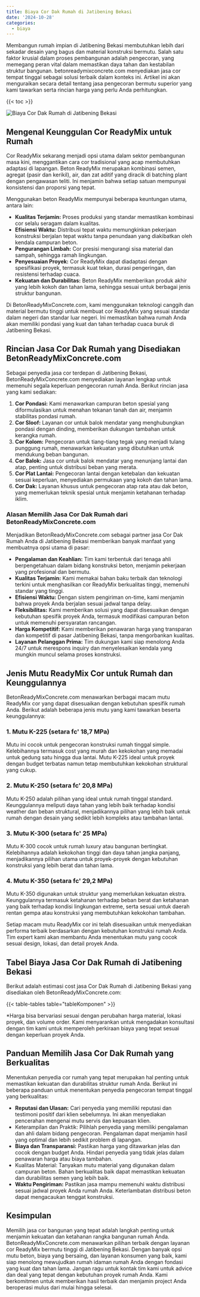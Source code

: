 ```yaml
---
title: Biaya Cor Dak Rumah di Jatibening Bekasi
date: '2024-10-28'
categories:
  - biaya
---
```


Membangun rumah impian di Jatibening Bekasi membutuhkan lebih dari sekadar desain yang bagus dan material konstruksi bermutu. Salah satu faktor krusial dalam proses pembangunan adalah pengecoran, yang memegang peran vital dalam memastikan daya tahan dan kestabilan struktur bangunan. betonreadymixconcrete.com menyediakan jasa cor tempat tinggal sebagai solusi terbaik dalam konteks ini. Artikel ini akan menguraikan secara detail tentang jasa pengecoran bermutu superior yang kami tawarkan serta rincian harga yang perlu Anda perhitungkan.

{{< toc >}}

![Biaya Cor Dak Rumah di Jatibening Bekasi](https://betoncor8.github.io/cor/harga-beton-readymix-concrete%20(32).png)

## Mengenal Keunggulan Cor ReadyMix untuk Rumah

Cor ReadyMix sekarang menjadi opsi utama dalam sektor pembangunan masa kini, menggantikan cara cor tradisional yang acap membutuhkan adaptasi di lapangan. Beton ReadyMix merupakan kombinasi semen, agregat (pasir dan kerikil), air, dan zat aditif yang diracik di batching plant dengan pengawasan teliti. Ini menjamin bahwa setiap satuan mempunyai konsistensi dan proporsi yang tepat.

Menggunakan beton ReadyMix mempunyai beberapa keuntungan utama, antara lain:

- **Kualitas Terjamin:** Proses produksi yang standar memastikan kombinasi cor selalu seragam dalam kualitas.
- **Efisiensi Waktu:** Distribusi tepat waktu memungkinkan pekerjaan konstruksi berjalan tepat waktu tanpa penundaan yang diakibatkan oleh kendala campuran beton.
- **Pengurangan Limbah:** Cor presisi mengurangi sisa material dan sampah, sehingga ramah lingkungan.
- **Penyesuaian Proyek:** Cor ReadyMix dapat diadaptasi dengan spesifikasi proyek, termasuk kuat tekan, durasi pengeringan, dan resistensi terhadap cuaca.
- **Kekuatan dan Durabilitas:** Beton ReadyMix memberikan produk akhir yang lebih kokoh dan tahan lama, sehingga sesuai untuk berbagai jenis struktur bangunan.

Di BetonReadyMixConcrete.com, kami menggunakan teknologi canggih dan material bermutu tinggi untuk membuat cor ReadyMix yang sesuai standar dalam negeri dan standar luar negeri. Ini memastikan bahwa rumah Anda akan memiliki pondasi yang kuat dan tahan terhadap cuaca buruk di Jatibening Bekasi.

## Rincian Jasa Cor Dak Rumah yang Disediakan BetonReadyMixConcrete.com

Sebagai penyedia jasa cor terdepan di Jatibening Bekasi, BetonReadyMixConcrete.com menyediakan layanan lengkap untuk memenuhi segala keperluan pengecoran rumah Anda. Berikut rincian jasa yang kami sediakan:

1. **Cor Pondasi:** Kami menawarkan campuran beton spesial yang diformulasikan untuk menahan tekanan tanah dan air, menjamin stabilitas pondasi rumah.
2. **Cor Sloof:** Layanan cor untuk balok mendatar yang menghubungkan pondasi dengan dinding, memberikan dukungan tambahan untuk kerangka rumah.
3. **Cor Kolom:** Pengecoran untuk tiang-tiang tegak yang menjadi tulang punggung rumah, menawarkan kekuatan yang dibutuhkan untuk mendukung beban bangunan.
4. **Cor Balok:** Jasa cor untuk balok mendatar yang menunjang lantai dan atap, penting untuk distribusi beban yang merata.
5. **Cor Plat Lantai:** Pengecoran lantai dengan ketebalan dan kekuatan sesuai keperluan, menyediakan permukaan yang kokoh dan tahan lama.
6. **Cor Dak:** Layanan khusus untuk pengecoran atap rata atau dak beton, yang memerlukan teknik spesial untuk menjamin ketahanan terhadap iklim.

### Alasan Memilih Jasa Cor Dak Rumah dari BetonReadyMixConcrete.com

Menjadikan BetonReadyMixConcrete.com sebagai partner jasa Cor Dak Rumah Anda di Jatibening Bekasi memberikan banyak manfaat yang membuatnya opsi utama di pasar:

- **Pengalaman dan Keahlian:** Tim kami terbentuk dari tenaga ahli berpengetahuan dalam bidang konstruksi beton, menjamin pekerjaan yang profesional dan bermutu.
- **Kualitas Terjamin:** Kami memakai bahan baku terbaik dan teknologi terkini untuk menghasilkan cor ReadyMix berkualitas tinggi, memenuhi standar yang tinggi.
- **Efisiensi Waktu:** Dengan sistem pengiriman on-time, kami menjamin bahwa proyek Anda berjalan sesuai jadwal tanpa delay.
- **Fleksibilitas:** Kami memberikan solusi yang dapat disesuaikan dengan kebutuhan spesifik proyek Anda, termasuk modifikasi campuran beton untuk memenuhi persyaratan rancangan.
- **Harga Kompetitif:** Kami memberikan penawaran harga yang transparan dan kompetitif di pasar Jatibening Bekasi, tanpa mengorbankan kualitas.
- **Layanan Pelanggan Prima:** Tim dukungan kami siap menolong Anda 24/7 untuk merespons inquiry dan menyelesaikan kendala yang mungkin muncul selama proses konstruksi.

## Jenis Mutu ReadyMix Cor untuk Rumah dan Keunggulannya

BetonReadyMixConcrete.com menawarkan berbagai macam mutu ReadyMix cor yang dapat disesuaikan dengan kebutuhan spesifik rumah Anda. Berikut adalah beberapa jenis mutu yang kami tawarkan beserta keunggulannya:

### 1\. Mutu K-225 (setara fc' 18,7 MPa)

Mutu ini cocok untuk pengecoran konstruksi rumah tinggal simple. Kelebihannya termasuk cost yang murah dan kekokohan yang memadai untuk gedung satu hingga dua lantai. Mutu K-225 ideal untuk proyek dengan budget terbatas namun tetap membutuhkan kekokohan struktural yang cukup.

### 2\. Mutu K-250 (setara fc' 20,8 MPa)

Mutu K-250 adalah pilihan yang ideal untuk rumah tinggal standard. Keunggulannya meliputi daya tahan yang lebih baik terhadap kondisi weather dan beban struktural, menjadikannya pilihan yang lebih baik untuk rumah dengan desain yang sedikit lebih kompleks atau tambahan lantai.

### 3\. Mutu K-300 (setara fc' 25 MPa)

Mutu K-300 cocok untuk rumah luxury atau bangunan bertingkat. Kelebihannya adalah kekokohan tinggi dan daya tahan jangka panjang, menjadikannya pilihan utama untuk proyek-proyek dengan kebutuhan konstruksi yang lebih berat dan tahan lama.

### 4\. Mutu K-350 (setara fc' 29,2 MPa)

Mutu K-350 digunakan untuk struktur yang memerlukan kekuatan ekstra. Keunggulannya termasuk ketahanan terhadap beban berat dan ketahanan yang baik terhadap kondisi lingkungan extreme, serta sesuai untuk daerah rentan gempa atau konstruksi yang membutuhkan kekokohan tambahan.

Setiap macam mutu ReadyMix cor ini telah disesuaikan untuk menyediakan performa terbaik berdasarkan dengan kebutuhan konstruksi rumah Anda. Tim expert kami akan membantu Anda menentukan mutu yang cocok sesuai design, lokasi, dan detail proyek Anda.

## Tabel Biaya Jasa Cor Dak Rumah di Jatibening Bekasi

Berikut adalah estimasi cost jasa Cor Dak Rumah di Jatibening Bekasi yang disediakan oleh BetonReadyMixConcrete.com:

{{< table-tables table="tableKomponen" >}}

\*Harga bisa bervariasi sesuai dengan perubahan harga material, lokasi proyek, dan volume order. Kami menyarankan untuk mengadakan konsultasi dengan tim kami untuk memperoleh perkiraan biaya yang tepat sesuai dengan keperluan proyek Anda.

## Panduan Memilih Jasa Cor Dak Rumah yang Berkualitas

Menentukan penyedia cor rumah yang tepat merupakan hal penting untuk memastikan kekuatan dan durabilitas struktur rumah Anda. Berikut ini beberapa panduan untuk menentukan penyedia pengecoran tempat tinggal yang berkualitas:

- **Reputasi dan Ulasan:** Cari penyedia yang memiliki reputasi dan testimoni positif dari klien sebelumnya. Ini akan menyediakan pencerahan mengenai mutu servis dan kepuasan klien.
- Keterampilan dan Praktik: Pilihlah penyedia yang memiliki pengalaman dan ahli dalam bidang pengecoran. Pengalaman dapat menjamin hasil yang optimal dan lebih sedikit problem di lapangan.
- **Biaya dan Transparansi:** Pastikan harga yang ditawarkan jelas dan cocok dengan budget Anda. Hindari penyedia yang tidak jelas dalam penawaran harga atau biaya tambahan.
- Kualitas Material: Tanyakan mutu material yang digunakan dalam campuran beton. Bahan berkualitas baik dapat memastikan kekuatan dan durabilitas semen yang lebih baik.
- **Waktu Pengiriman:** Pastikan jasa mampu memenuhi waktu distribusi sesuai jadwal proyek Anda rumah Anda. Keterlambatan distribusi beton dapat mengacaukan tenggat konstruksi.

## Kesimpulan

Memilih jasa cor bangunan yang tepat adalah langkah penting untuk menjamin kekuatan dan ketahanan rangka bangunan rumah Anda. BetonReadyMixConcrete.com menawarkan pilihan terbaik dengan layanan cor ReadyMix bermutu tinggi di Jatibening Bekasi. Dengan banyak opsi mutu beton, biaya yang bersaing, dan layanan konsumen yang baik, kami siap menolong mewujudkan rumah idaman rumah Anda dengan fondasi yang kuat dan tahan lama. Jangan ragu untuk kontak tim kami untuk advice dan deal yang tepat dengan kebutuhan proyek rumah Anda. Kami berkomitmen untuk memberikan hasil terbaik dan menjamin project Anda beroperasi mulus dari mulai hingga selesai.
